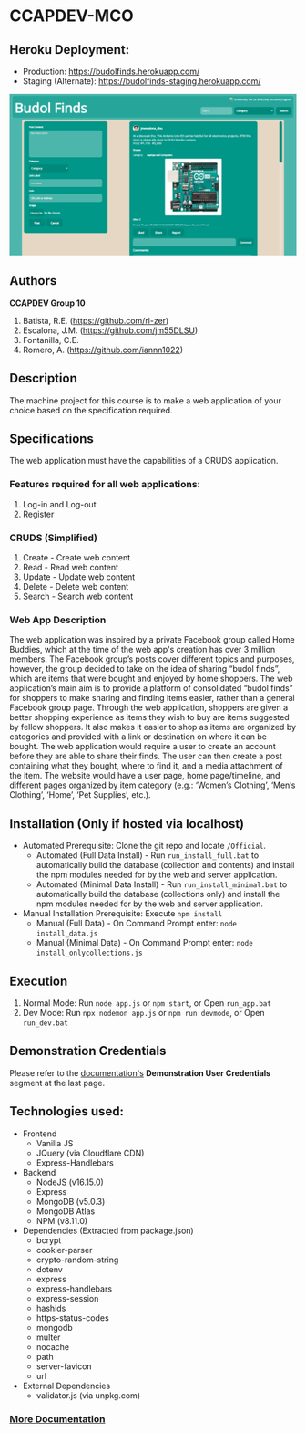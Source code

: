 # CCAPDEV-MCO

## Heroku Deployment: 
- Production: https://budolfinds.herokuapp.com/
- Staging (Alternate): https://budolfinds-staging.herokuapp.com/

![BudolFinds Homepage](.others/homepage.png)

## Authors
**CCAPDEV Group 10** 
1. Batista, R.E. (https://github.com/ri-zer)
2. Escalona, J.M. (https://github.com/jm55DLSU)
3. Fontanilla, C.E.
4. Romero, A. (https://github.com/iannn1022)

## Description
The machine project for this course is to make a web application of your choice based on the specification required.

## Specifications
The web application must have the capabilities of a CRUDS application.
### Features required for all web applications:
1. Log-in and Log-out
2. Register
### CRUDS (Simplified)
1. Create - Create web content
2. Read - Read web content
3. Update - Update web content
4. Delete - Delete web content
5. Search - Search web content
### Web App Description
The web application was inspired by a private Facebook group called Home Buddies, which at the time of the web app's creation has over 3 million members. The Facebook group’s posts cover
different topics and purposes, however, the group decided to take on the idea of
sharing “budol finds”, which are items that were bought and enjoyed by home
shoppers. The web application’s main aim is to provide a platform of consolidated
“budol finds” for shoppers to make sharing and finding items easier, rather than a
general Facebook group page. Through the web application, shoppers are given a
better shopping experience as items they wish to buy are items suggested by fellow
shoppers. It also makes it easier to shop as items are organized by categories and
provided with a link or destination on where it can be bought.
The web application would require a user to create an account before they are
able to share their finds. The user can then create a post containing what they bought,
where to find it, and a media attachment of the item. The website would have a user
page, home page/timeline, and different pages organized by item category (e.g.:
‘Women’s Clothing’, ‘Men’s Clothing’, ‘Home’, ‘Pet Supplies’, etc.).

## Installation (Only if hosted via localhost)
* Automated Prerequisite: Clone the git repo and locate `/Official`.
    * Automated (Full Data Install) - Run `run_install_full.bat` to automatically build the database (collection and contents) and install the npm modules needed for by the web and server application.
    * Automated (Minimal Data Install) - Run `run_install_minimal.bat` to automatically build the database (collections only) and install the npm modules needed for by the web and server application.
* Manual Installation Prerequisite: Execute `npm install`
    * Manual (Full Data) - On Command Prompt enter: `node install_data.js`
    * Manual (Minimal Data) - On Command Prompt enter: `node install_onlycollections.js`

## Execution
1. Normal Mode: Run `node app.js` or `npm start`, or Open `run_app.bat`
2. Dev Mode: Run `npx nodemon app.js` or `npm run devmode`, or Open `run_dev.bat`

## Demonstration Credentials
Please refer to the [documentation's]([https://github.com/jm55DLSU/CCAPDEV-MCO/blob/main/Documentation/MCO%20Documentation%20-%20PDF.pdf](https://github.com/jm55DLSU/CCAPDEV-MCO/blob/main/.others/.documentation/MCO%20Documentation%20-%20PDF.pdf)) **Demonstration User Credentials** segment at the last page.

## Technologies used:
* Frontend
    * Vanilla JS
    * JQuery (via Cloudflare CDN)
    * Express-Handlebars
* Backend
    * NodeJS (v16.15.0)
    * Express
    * MongoDB (v5.0.3)
    * MongoDB Atlas
    * NPM (v8.11.0)
* Dependencies (Extracted from package.json)
    * bcrypt
    * cookier-parser
    * crypto-random-string
    * dotenv
    * express
    * express-handlebars
    * express-session
    * hashids
    * https-status-codes
    * mongodb
    * multer
    * nocache
    * path
    * server-favicon
    * url
* External Dependencies
    * validator.js (via unpkg.com)

### [More Documentation]([https://github.com/jm55DLSU/CCAPDEV-MCO/blob/main/Documentation/MCO%20Documentation%20-%20PDF.pdf](https://github.com/jm55DLSU/CCAPDEV-MCO/blob/main/.others/.documentation/MCO%20Documentation%20-%20PDF.pdf))
